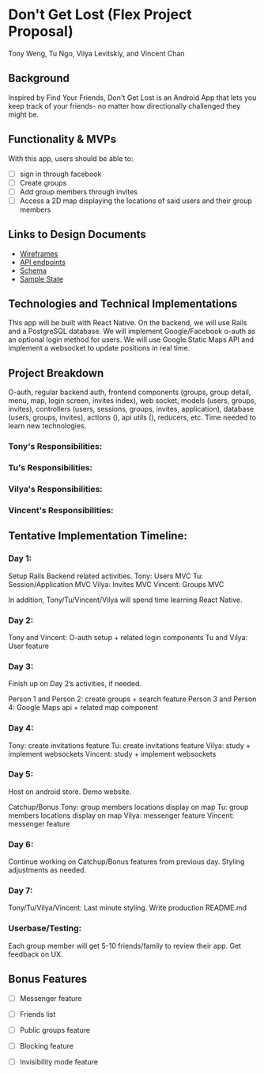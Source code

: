 # Don't Get Lost (Flex Project Proposal)
 
Tony Weng, Tu Ngo, Vilya Levitskiy, and Vincent Chan
 
## Background
 
Inspired by Find Your Friends, Don't Get Lost is an Android App that lets you keep track of your friends- no matter how directionally challenged they might be.
 
## Functionality & MVPs
 
With this app, users should be able to:
 
- [ ] sign in through facebook
- [ ] Create groups
- [ ] Add group members through invites
- [ ] Access a 2D map displaying the locations of said users and their group members
 
## Links to Design Documents
 
- [Wireframes](/docs/images)
- [API endpoints](/docs/api_end_points.md)
- [Schema](/docs/schema.md)
- [Sample State](/docs/state_slice.md)
 
## Technologies and Technical Implementations
 
This app will be built with React Native. On the backend, we will use Rails and a PostgreSQL database.
We will implement Google/Facebook o-auth as an optional login method for users.
We will use Google Static Maps API and implement a websocket to update positions in real time.
 
## Project Breakdown
 
O-auth, regular backend auth, frontend components (groups, group detail, menu, map, login screen, invites index), web socket, models (users, groups, invites), controllers (users, sessions, groups, invites, application), database (users, groups, invites), actions (), api utils (), reducers, etc. Time needed to learn new technologies.
 
### Tony's Responsibilities:
 
### Tu's Responsibilities:
 
### Vilya's Responsibilities:
 
### Vincent's Responsibilities:
 
## Tentative Implementation Timeline:
 
### Day 1:
 
Setup Rails Backend related activities. 
Tony: Users MVC
Tu: Session/Application MVC
Vilya: Invites MVC
Vincent: Groups MVC
 
In addition, Tony/Tu/Vincent/Vilya will spend time learning React Native.
 
### Day 2:
 
Tony and Vincent: O-auth setup + related login components
Tu and Vilya: User feature
 
### Day 3:
Finish up on Day 2’s activities, if needed.
 
Person 1 and Person 2: create groups + search feature
Person 3 and Person 4: Google Maps api + related map component
 
### Day 4:
 
Tony: create invitations feature
Tu: create invitations feature
Vilya: study + implement websockets 
Vincent: study + implement websockets 
 
### Day 5:
 
Host on android store.
Demo website.
 
Catchup/Bonus
Tony: group members locations display on map
Tu: group members locations display on map
Vilya: messenger feature
Vincent: messenger feature
 
### Day 6:
 
Continue working on Catchup/Bonus features from previous day. Styling adjustments as needed.
 
 
### Day 7:
 
Tony/Tu/Vilya/Vincent: Last minute styling. Write production README.md
 
### Userbase/Testing:
Each group member will get 5-10 friends/family to review their app. Get feedback on UX.
 
## Bonus Features
- [ ] Messenger feature
- [ ] Friends list
- [ ] Public groups feature
- [ ] Blocking feature
- [ ] Invisibility mode feature


